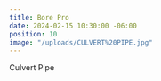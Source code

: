 ```yaml
---
title: Bore Pro
date: 2024-02-15 10:30:00 -06:00
position: 10
image: "/uploads/CULVERT%20PIPE.jpg"
---
```


Culvert Pipe